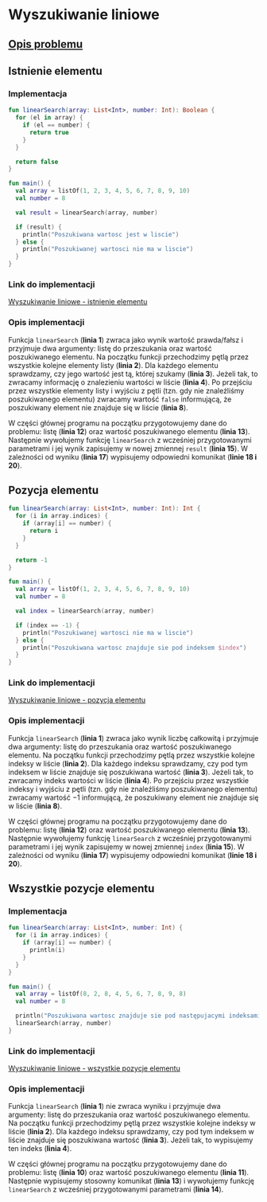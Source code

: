# Wyszukiwanie liniowe

## [Opis problemu](../../../../algorithms/searching/linear-search.md)


## Istnienie elementu

### Implementacja

```kotlin
fun linearSearch(array: List<Int>, number: Int): Boolean {
  for (el in array) {
    if (el == number) {
      return true
    }
  }

  return false
}

fun main() {
  val array = listOf(1, 2, 3, 4, 5, 6, 7, 8, 9, 10)
  val number = 8

  val result = linearSearch(array, number)

  if (result) {
    println("Poszukiwana wartosc jest w liscie")
  } else {
    println("Poszukiwanej wartosci nie ma w liscie")
  }
}
```

### Link do implementacji

[Wyszukiwanie liniowe - istnienie elementu](https://ideone.com/ShpM4v)

### Opis implementacji

Funkcja `linearSearch` (**linia 1**) zwraca jako wynik wartość prawda/fałsz i przyjmuje dwa argumenty: listę do przeszukania oraz wartość poszukiwanego elementu. Na początku funkcji przechodzimy pętlą przez wszystkie kolejne elementy listy (**linia 2**). Dla każdego elementu sprawdzamy, czy jego wartość jest tą, której szukamy (**linia 3**). Jeżeli tak, to zwracamy informację o znalezieniu wartości w liście (**linia 4**). Po przejściu przez wszystkie elementy listy i wyjściu z pętli (tzn. gdy nie znaleźliśmy poszukiwanego elementu) zwracamy wartość `false` informującą, że poszukiwany element nie znajduje się w liście (**linia 8**).

W części głównej programu na początku przygotowujemy dane do problemu: listę (**linia 12**) oraz wartość poszukiwanego elementu (**linia 13**). Następnie wywołujemy funkcję `linearSearch` z wcześniej przygotowanymi parametrami i jej wynik zapisujemy w nowej zmiennej `result` (**linia 15**). W zależności od wyniku (**linia 17**) wypisujemy odpowiedni komunikat (**linie 18 i 20**).

## Pozycja elementu

```kotlin
fun linearSearch(array: List<Int>, number: Int): Int {
  for (i in array.indices) {
    if (array[i] == number) {
      return i
    }
  }

  return -1
}

fun main() {
  val array = listOf(1, 2, 3, 4, 5, 6, 7, 8, 9, 10)
  val number = 8

  val index = linearSearch(array, number)

  if (index == -1) {
    println("Poszukiwanej wartosci nie ma w liscie")
  } else {
    println("Poszukiwana wartosc znajduje sie pod indeksem $index")
  }
}
```

### Link do implementacji

[Wyszukiwanie liniowe - pozycja elementu](https://ideone.com/KeI9lc)

### Opis implementacji

Funkcja `linearSearch` (**linia 1**) zwraca jako wynik liczbę całkowitą i przyjmuje dwa argumenty: listę do przeszukania oraz wartość poszukiwanego elementu. Na początku funkcji przechodzimy pętlą przez wszystkie kolejne indeksy w liście (**linia 2**). Dla każdego indeksu sprawdzamy, czy pod tym indeksem w liście znajduje się poszukiwana wartość (**linia 3**). Jeżeli tak, to zwracamy indeks wartości w liście (**linia 4**). Po przejściu przez wszystkie indeksy i wyjściu z pętli (tzn. gdy nie znaleźliśmy poszukiwanego elementu) zwracamy wartość $-1$ informującą, że poszukiwany element nie znajduje się w liście (**linia 8**).

W części głównej programu na początku przygotowujemy dane do problemu: listę (**linia 12**) oraz wartość poszukiwanego elementu (**linia 13**). Następnie wywołujemy funkcję `linearSearch` z wcześniej przygotowanymi parametrami i jej wynik zapisujemy w nowej zmiennej `index` (**linia 15**). W zależności od wyniku (**linia 17**) wypisujemy odpowiedni komunikat (**linie 18 i 20**).

## Wszystkie pozycje elementu

### Implementacja

```kotlin
fun linearSearch(array: List<Int>, number: Int) {
  for (i in array.indices) {
    if (array[i] == number) {
      println(i)
    }
  }
}

fun main() {
  val array = listOf(8, 2, 8, 4, 5, 6, 7, 8, 9, 8)
  val number = 8

  println("Poszukiwana wartosc znajduje sie pod następujacymi indeksami:")
  linearSearch(array, number)
}
```

### Link do implementacji

[Wyszukiwanie liniowe - wszystkie pozycje elementu](https://ideone.com/G8jeS5)

### Opis implementacji

Funkcja `linearSearch` (**linia 1**) nie zwraca wyniku i przyjmuje dwa argumenty: listę do przeszukania oraz wartość poszukiwanego elementu. Na początku funkcji przechodzimy pętlą przez wszystkie kolejne indeksy w liście (**linia 2**). Dla każdego indeksu sprawdzamy, czy pod tym indeksem w liście znajduje się poszukiwana wartość (**linia 3**). Jeżeli tak, to wypisujemy ten indeks (**linia 4**).

W części głównej programu na początku przygotowujemy dane do problemu: listę (**linia 10**) oraz wartość poszukiwanego elementu (**linia 11**). Następnie wypisujemy stosowny komunikat (**linia 13**) i wywołujemy funkcję `linearSearch` z wcześniej przygotowanymi parametrami (**linia 14**).
